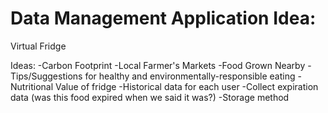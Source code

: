 # Data Management Application Idea:
Virtual Fridge

Ideas:
-Carbon Footprint
-Local Farmer's Markets
-Food Grown Nearby
-Tips/Suggestions for healthy and environmentally-responsible eating
-Nutritional Value of fridge
-Historical data for each user
-Collect expiration data (was this food expired when we said it was?)
-Storage method
